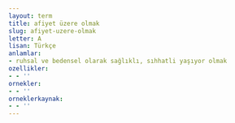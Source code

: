 ```yaml
---
layout: term
title: afiyet üzere olmak
slug: afiyet-uzere-olmak
letter: A
lisan: Türkçe
anlamlar:
- ruhsal ve bedensel olarak sağlıklı, sıhhatli yaşıyor olmak
ozellikler:
- - ''
ornekler:
- - ''
orneklerkaynak:
- - ''
---
```

